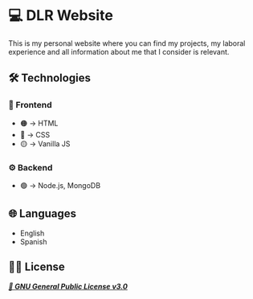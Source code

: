 # 💻 DLR Website
This is my personal website where you can find my projects, my laboral experience and all information about me that I consider is relevant.

## 🛠️ Technologies
### 💄 Frontend
- 🟠 → HTML
- 🔵 → CSS
- 🟡 → Vanilla JS
### ⚙️ Backend
- 🟢 → Node.js, MongoDB

## 🌐 Languages
- English
- Spanish

## 👨‍⚖️ License
***[📄 GNU General Public License v3.0](LICENSE)***
